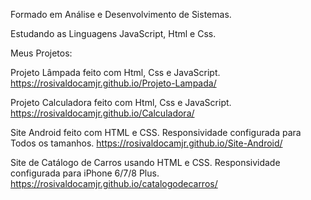 Formado em Análise e Desenvolvimento de Sistemas.

Estudando as Linguagens JavaScript, Html e Css.

Meus Projetos:

Projeto Lâmpada feito com Html, Css e JavaScript.
https://rosivaldocamjr.github.io/Projeto-Lampada/

Projeto Calculadora feito com Html, Css e JavaScript.
https://rosivaldocamjr.github.io/Calculadora/

Site Android feito com HTML e CSS.
Responsividade configurada para Todos os tamanhos.
https://rosivaldocamjr.github.io/Site-Android/

Site de Catálogo de Carros usando HTML e CSS.
Responsividade configurada para iPhone 6/7/8 Plus.
https://rosivaldocamjr.github.io/catalogodecarros/
